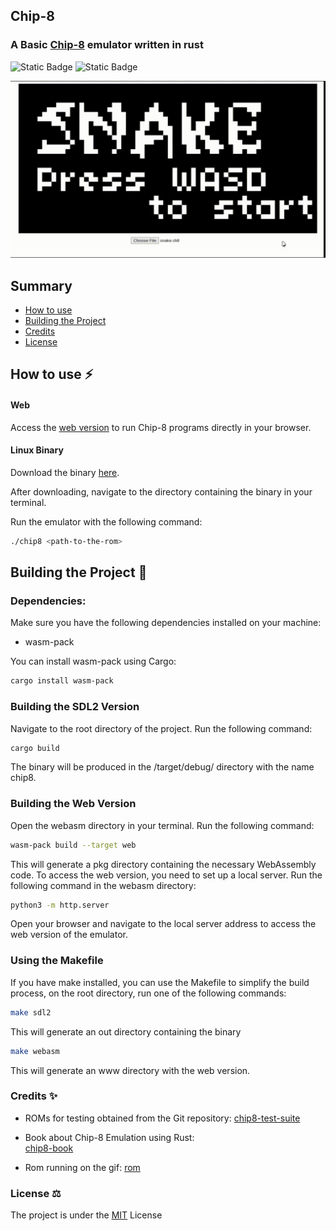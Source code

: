 ## Chip-8 
### A Basic [Chip-8](https://en.wikipedia.org/wiki/CHIP-8) emulator written in rust

![Static Badge](https://img.shields.io/badge/cargo-1.77.2%20-blue)
![Static Badge](https://img.shields.io/badge/LICENSE-MIT-green)

![Emulator running a snake game](./assets/show.gif)

## Summary 
- [How to use](#how-to-use)
- [Building the Project](#building-the-project)
- [Credits](#credits)
- [License](#license)


## How to use :zap:

#### Web
Access the [web version](https://chip8-j6l4.onrender.com) to run Chip-8 programs directly in your browser.

#### Linux Binary

Download the binary [here](https://github.com/CarlosDanielMaturano/chip8/archive/refs/tags/v1.0.zip).

After downloading, navigate to the directory containing the binary in your terminal.

Run the emulator with the following command:
```bash
./chip8 <path-to-the-rom>
```

## Building the Project :hammer:

### Dependencies:

Make sure you have the following dependencies installed on your machine:

- wasm-pack 

You can install wasm-pack using Cargo:
```bash
cargo install wasm-pack
```

### Building the SDL2 Version

Navigate to the root directory of the project.
Run the following command:
```bash
cargo build  
```
The binary will be produced in the /target/debug/ directory with the name chip8.

### Building the Web Version

Open the webasm directory in your terminal.
Run the following command:
```bash
wasm-pack build --target web
```

This will generate a pkg directory containing the necessary WebAssembly code.
To access the web version, you need to set up a local server.
Run the following command in the webasm directory:

```bash
python3 -m http.server
```

Open your browser and navigate to the local server address
to access the web version of the emulator.

### Using the Makefile

If you have make installed, you can use the Makefile to simplify the build process,
on the root directory, run one of the following commands:

```bash
make sdl2
```
This will generate an out directory containing the binary 

```bash
make webasm
```
This will generate an www directory with the web version.


### Credits :sparkles:

- ROMs for testing obtained from the Git repository:
[chip8-test-suite](https://github.com/Timendus/chip8-test-suite.git)

- Book about Chip-8 Emulation using Rust:  
[chip8-book](https://github.com/aquova/chip8-book)

- Rom running on the gif:
[rom](https://johnearnest.github.io/chip8Archive/play.html?p=snake)

### License :balance_scale:
The project is under the [MIT](./LICENSE) License
